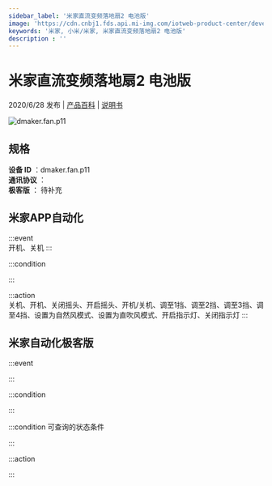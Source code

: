 ```yaml
---
sidebar_label: '米家直流变频落地扇2 电池版'
image: 'https://cdn.cnbj1.fds.api.mi-img.com/iotweb-product-center/developer_1585041395085a8YcGPW2.png?GalaxyAccessKeyId=AKVGLQWBOVIRQ3XLEW&Expires=9223372036854775807&Signature=VkCZXqqMmMCX4S5xW5sxooIioyc='
keywords: '米家, 小米/米家, 米家直流变频落地扇2 电池版'
description : ''
---
```

# 米家直流变频落地扇2 电池版

2020/6/28 发布 | [产品百科](https://home.mi.com/webapp/content/baike/product/index.html?model=dmaker.fan.p11/) | [说明书](https://home.mi.com/views/introduction.html?model=dmaker.fan.p11&region=cn)

![dmaker.fan.p11](https://cdn.cnbj1.fds.api.mi-img.com/iotweb-product-center/developer_1585041395085a8YcGPW2.png?GalaxyAccessKeyId=AKVGLQWBOVIRQ3XLEW&Expires=9223372036854775807&Signature=VkCZXqqMmMCX4S5xW5sxooIioyc=)

## 规格  
> 
**设备 ID** ：dmaker.fan.p11  
**通讯协议** ：  
**极客版**  ： 待补充 


## 米家APP自动化  

:::event  
开机、关机
:::

:::condition  

:::

:::action   
关机、开机、关闭摇头、开启摇头、开机/关机、调至1挡、调至2挡、调至3挡、调至4挡、设置为自然风模式、设置为直吹风模式、开启指示灯、关闭指示灯
:::

## 米家自动化极客版  

:::event  

:::

:::condition  

:::

:::condition 可查询的状态条件  

:::

:::action  

:::

        
